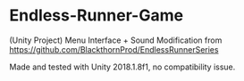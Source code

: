 # Endless-Runner-Game
(Unity Project) Menu Interface + Sound Modification from https://github.com/BlackthornProd/EndlessRunnerSeries

Made and tested with Unity 2018.1.8f1, no compatibility issue.
